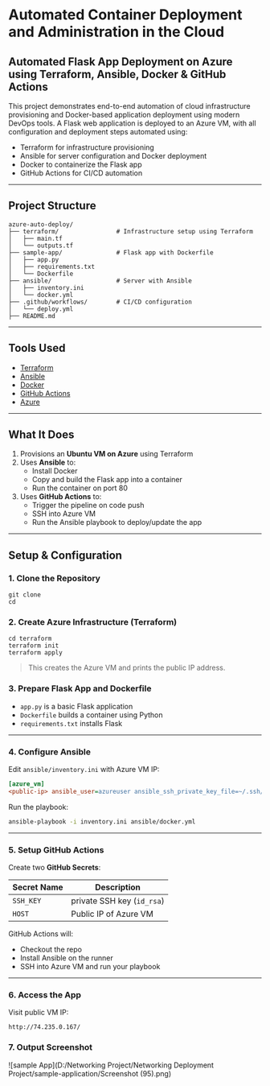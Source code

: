 # Automated Container Deployment and Administration in the Cloud
## Automated Flask App Deployment on Azure using Terraform, Ansible, Docker & GitHub Actions

This project demonstrates end-to-end automation of cloud infrastructure provisioning and Docker-based application deployment using modern DevOps tools. A Flask web application is deployed to an Azure VM, with all configuration and deployment steps automated using:

-  Terraform for infrastructure provisioning  
-  Ansible for server configuration and Docker deployment  
-  Docker to containerize the Flask app  
-  GitHub Actions for CI/CD automation

---
## Project Structure
```
azure-auto-deploy/
├── terraform/                # Infrastructure setup using Terraform
│   ├── main.tf
│   └── outputs.tf
├── sample-app/               # Flask app with Dockerfile
│   ├── app.py
│   ├── requirements.txt
│   └── Dockerfile
├── ansible/                  # Server with Ansible
│   ├── inventory.ini
│   └── docker.yml
├── .github/workflows/        # CI/CD configuration
│   └── deploy.yml
├── README.md
```
---

##  Tools Used

- [Terraform](https://www.terraform.io/)
- [Ansible](https://www.ansible.com/)
- [Docker](https://www.docker.com/)
- [GitHub Actions](https://github.com/features/actions)
- [Azure](https://portal.azure.com/)

---

##  What It Does

1. Provisions an **Ubuntu VM on Azure** using Terraform
2. Uses **Ansible** to:
   - Install Docker
   - Copy and build the Flask app into a container
   - Run the container on port 80
3. Uses **GitHub Actions** to:
   - Trigger the pipeline on code push
   - SSH into Azure VM
   - Run the Ansible playbook to deploy/update the app

---

##  Setup & Configuration

### 1. Clone the Repository

```
git clone 
cd 
```


### 2. Create Azure Infrastructure (Terraform)
```
cd terraform
terraform init
terraform apply
```


> This creates the Azure VM and prints the public IP address.


### 3. Prepare Flask App and Dockerfile

- `app.py` is a basic Flask application
- `Dockerfile` builds a container using Python
- `requirements.txt` installs Flask

---

### 4. Configure Ansible

Edit `ansible/inventory.ini` with Azure VM IP:

```ini
[azure_vm]
<public-ip> ansible_user=azureuser ansible_ssh_private_key_file=~/.ssh/id_rsa
```

Run the playbook:

```bash
ansible-playbook -i inventory.ini ansible/docker.yml
```

---

### 5. Setup GitHub Actions

Create two **GitHub Secrets**:

| Secret Name | Description                           |
|-------------|---------------------------------------|
| `SSH_KEY`   |  private SSH key (`id_rsa`) |
| `HOST`      | Public IP of  Azure VM                |

GitHub Actions will:
- Checkout the repo
- Install Ansible on the runner
- SSH into Azure VM and run your playbook

---

### 6. Access the App

Visit  public VM IP:

```
http://74.235.0.167/

```
### 7. Output Screenshot
![sample App](D:/Networking Project/Networking Deployment Project/sample-application/Screenshot (95).png)

